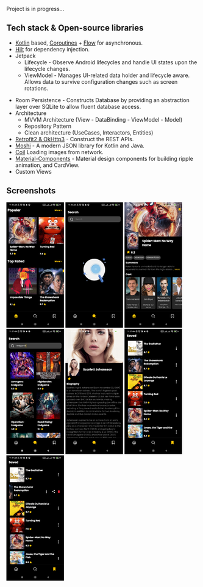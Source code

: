 Project is in progress...
## Tech stack & Open-source libraries
- [Kotlin](https://kotlinlang.org/) based, [Coroutines](https://github.com/Kotlin/kotlinx.coroutines) + [Flow](https://kotlin.github.io/kotlinx.coroutines/kotlinx-coroutines-core/kotlinx.coroutines.flow/) for asynchronous.
- [Hilt](https://dagger.dev/hilt/) for dependency injection.
- Jetpack
  - Lifecycle - Observe Android lifecycles and handle UI states upon the lifecycle changes.
  - ViewModel - Manages UI-related data holder and lifecycle aware. Allows data to survive configuration changes such as screen rotations.
<!--   - DataBinding - Binds UI components in your layouts to data sources in your app using a declarative format rather than programmatically. -->
  - Room Persistence - Constructs Database by providing an abstraction layer over SQLite to allow fluent database access.
- Architecture
  - MVVM Architecture (View - DataBinding - ViewModel - Model)
  - Repository Pattern
  - Clean architecture (UseCases, Interactors, Entities)
- [Retrofit2 & OkHttp3](https://github.com/square/retrofit) - Construct the REST APIs.
- [Moshi](https://github.com/square/moshi/) - A modern JSON library for Kotlin and Java.
- [Coil](https://github.com/coil-kt/coil) Loading images from network.
- [Material-Components](https://github.com/material-components/material-components-android) - Material design components for building ripple animation, and CardView.
- Custom Views
<!--   - [Rainbow](https://github.com/skydoves/rainbow) - An easy way to apply gradations and tinting for Android.
  - [AndroidRibbon](https://github.com/skydoves/androidribbon) - A simple way to implement a  beautiful ribbon with the shimmering on Android.
  - [ProgressView](https://github.com/skydoves/progressview) - A polished and flexible ProgressView, fully customizable with animations. -->


## Screenshots
<p float="left">
  <img src="https://raw.githubusercontent.com/behnawwm/Watchlist/master/screenshots/s1.jpg" width="30%" >
  <img src="https://raw.githubusercontent.com/behnawwm/Watchlist/master/screenshots/s2.jpg" width="30%" >
  <img src="https://raw.githubusercontent.com/behnawwm/Watchlist/master/screenshots/s3.jpg" width="30%" >
  <img src="https://raw.githubusercontent.com/behnawwm/Watchlist/master/screenshots/s4.jpg" width="30%" >
  <img src="https://raw.githubusercontent.com/behnawwm/Watchlist/master/screenshots/s5.jpg" width="30%" >
  <img src="https://raw.githubusercontent.com/behnawwm/Watchlist/master/screenshots/s6.jpg" width="30%" >
  <img src="https://raw.githubusercontent.com/behnawwm/Watchlist/master/screenshots/s7.jpg" width="30%" >
</p>
